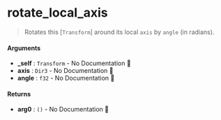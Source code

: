 # rotate\_local\_axis

>  Rotates this [`Transform`] around its local `axis` by `angle` (in radians).

#### Arguments

- **\_self** : `Transform` \- No Documentation 🚧
- **axis** : `Dir3` \- No Documentation 🚧
- **angle** : `f32` \- No Documentation 🚧

#### Returns

- **arg0** : `()` \- No Documentation 🚧